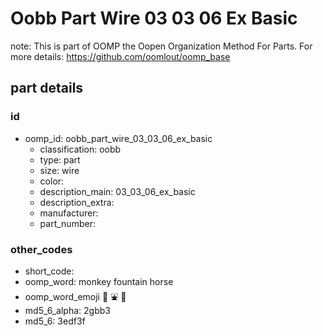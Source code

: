 # Oobb Part Wire 03 03 06 Ex Basic  

note: This is part of OOMP the Oopen Organization Method For Parts. For more details: https://github.com/oomlout/oomp_base

##  part details





### id
* oomp_id: oobb_part_wire_03_03_06_ex_basic
  * classification: oobb
  * type: part
  * size: wire
  * color: 
  * description_main: 03_03_06_ex_basic
  * description_extra: 
  * manufacturer: 
  * part_number: 

### other_codes
* short_code: 
* oomp_word: monkey fountain horse
* oomp_word_emoji :monkey: :fountain: :horse:
* md5_6_alpha: 2gbb3
* md5_6: 3edf3f